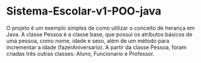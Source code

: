 # Sistema-Escolar-v1-POO-java
O projeto é um exemplo simples de como utilizar o conceito de herança em Java. A classe Pessoa é a classe base, que possui os atributos básicos de uma pessoa, como nome, idade e sexo, além de um método para incrementar a idade (fazerAniversario).  A partir da classe Pessoa, foram criadas três outras classes: Aluno, Funcionario e Professor. 

